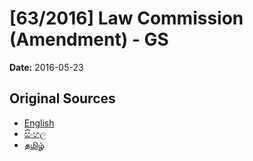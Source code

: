 # [63/2016] Law Commission (Amendment) - GS

**Date:** 2016-05-23

## Original Sources

- [English](https://documents.gov.lk/view/bills/2016/5/63-2016_E.pdf)
- [සිංහල](https://documents.gov.lk/view/bills/2016/5/63-2016_S.pdf)
- [தமிழ்](https://documents.gov.lk/view/bills/2016/5/63-2016_T.pdf)
